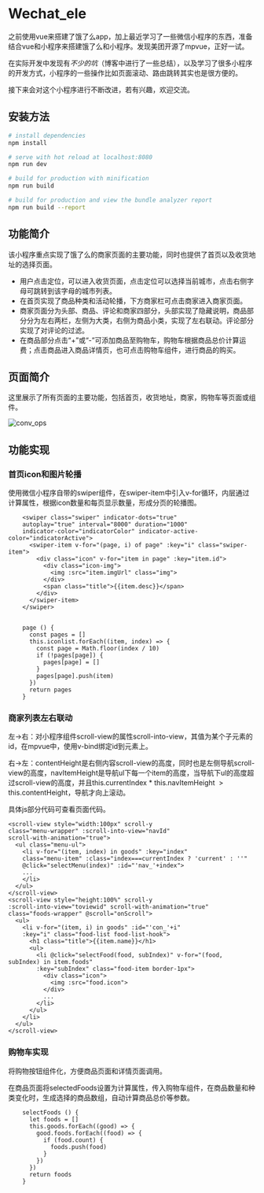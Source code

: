 # Wechat_ele

之前使用vue来搭建了饿了么app，加上最近学习了一些微信小程序的东西，准备结合vue和小程序来搭建饿了么和小程序。发现美团开源了mpvue，正好一试。

在实际开发中发现有*不少的坑*（博客中进行了一些总结），以及学习了很多小程序的开发方式，小程序的一些操作比如页面滚动、路由跳转其实也是很方便的。

接下来会对这个小程序进行不断改进，若有兴趣，欢迎交流。

## 安装方法

``` bash
# install dependencies
npm install

# serve with hot reload at localhost:8080
npm run dev

# build for production with minification
npm run build

# build for production and view the bundle analyzer report
npm run build --report
```

## 功能简介
该小程序重点实现了饿了么的商家页面的主要功能，同时也提供了首页以及收货地址的选择页面。
+ 用户点击定位，可以进入收货页面，点击定位可以选择当前城市，点击右侧字母可跳转到该字母的城市列表。
+ 在首页实现了商品种类和活动轮播，下方商家栏可点击商家进入商家页面。
+ 商家页面分为头部、商品、评论和商家四部分，头部实现了隐藏说明，商品部分分为左右两栏，左侧为大类，右侧为商品小类，实现了左右联动。评论部分实现了对评论的过滤。
+ 在商品部分点击“+”或“-”可添加商品至购物车，购物车根据商品总价计算运费；点击商品进入商品详情页，也可点击购物车组件，进行商品的购买。

## 页面简介
这里展示了所有页面的主要功能，包括首页，收货地址，商家，购物车等页面或组件。

![conv_ops](https://github.com/zhaoangus/wechat_angus/blob/master/static/image/ele.gif)

## 功能实现
### 首页icon和图片轮播
使用微信小程序自带的swiper组件，在swiper-item中引入v-for循环，内层通过计算属性，根据icon数量和每页显示数量，形成分页的轮播图。

```
    <swiper class="swiper" indicator-dots="true"
    autoplay="true" interval="8000" duration="1000"
    indicator-color="indicatorColor" indicator-active-color="indicatorActive">
      <swiper-item v-for="(page, i) of page" :key="i" class="swiper-item">
        <div class="icon" v-for="item in page" :key="item.id">
          <div class="icon-img">
            <img :src="item.imgUrl" class="img">
          </div>
          <span class="title">{{item.desc}}</span>
        </div>
      </swiper-item>
    </swiper>
    
```
```
    page () {
      const pages = []
      this.iconlist.forEach((item, index) => {
        const page = Math.floor(index / 10)
        if (!pages[page]) {
          pages[page] = []
        }
        pages[page].push(item)
      })
      return pages
    }
```
### 商家列表左右联动
左->右：对小程序组件scroll-view的属性scroll-into-view，其值为某个子元素的id，在mpvue中，使用v-bind绑定id到元素上。

右->左：contentHeight是右侧内容scroll-view的高度，同时也是左侧导航scroll-view的高度，navItemHeight是导航ul下每一个item的高度，当导航下ul的高度超过scroll-view的高度，并且this.currentIndex * this.navItemHeight  > this.contentHeight，导航才向上滚动。

具体js部分代码可查看页面代码。

```
<scroll-view style="width:100px" scroll-y
class="menu-wrapper" :scroll-into-view="navId"
scroll-with-animation="true">
  <ul class="menu-ul">
    <li v-for="(item, index) in goods" :key="index"
    class="menu-item" :class="index===currentIndex ? 'current' : ''"
    @click="selectMenu(index)" :id="'nav_'+index">
    ...
    </li>
  </ul>
</scroll-view>
<scroll-view style="height:100%" scroll-y
:scroll-into-view="toviewid" scroll-with-animation="true"
class="foods-wrapper" @scroll="onScroll">
  <ul>
    <li v-for="(item, i) in goods" :id="'con_'+i"
    :key="i" class="food-list food-list-hook">
      <h1 class="title">{{item.name}}</h1>
      <ul>
        <li @click="selectFood(food, subIndex)" v-for="(food, subIndex) in item.foods"
        :key="subIndex" class="food-item border-1px">
          <div class="icon">
            <img :src="food.icon">
          </div>
          ...
        </li>
      </ul>
    </li>
  </ul>
</scroll-view>
```

### 购物车实现
将购物按钮组件化，方便商品页面和详情页面调用。

在商品页面将selectedFoods设置为计算属性，传入购物车组件，在商品数量和种类变化时，生成选择的商品数组，自动计算商品总价等参数。

```
    selectFoods () {
      let foods = []
      this.goods.forEach((good) => {
        good.foods.forEach((food) => {
          if (food.count) {
            foods.push(food)
          }
        })
      })
      return foods
    }
```